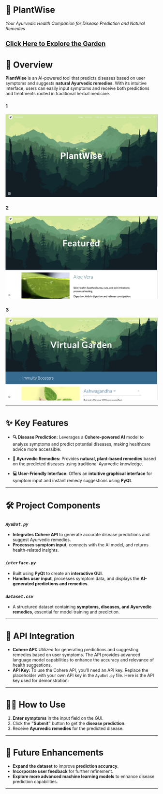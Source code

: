# 🌿 **PlantWise** 
*Your Ayurvedic Health Companion for Disease Prediction and Natural Remedies*

[Click Here to Explore the Garden](https://sites.google.com/view/plantwise/vitrual-garden?authuser=0)  
---

# 🌟 **Overview** 
**PlantWise** is an AI-powered tool that predicts diseases based on user symptoms and suggests **natural Ayurvedic remedies**. With its intuitive interface, users can easily input symptoms and receive both predictions and treatments rooted in traditional herbal medicine.
### 1
![Home page](images/home.png)

### 2
![Featured](images/featured.png)

### 3
![Virtual Garden](images/virtualgarden.png)


---

# ✨ **Key Features** 

- **🔍 Disease Prediction:**  Leverages a **Cohere-powered AI** model to analyze symptoms and predict potential diseases, making healthcare advice more accessible.  

- **🌱 Ayurvedic Remedies:**  Provides **natural, plant-based remedies** based on the predicted diseases using traditional Ayurvedic knowledge.

- **💻 User-Friendly Interface:**  Offers an **intuitive graphical interface** for symptom input and instant remedy suggestions using **PyQt**.

---

# 🛠 **Project Components** 

### *`AyuBot.py`*
- **Integrates Cohere API** to generate accurate disease predictions and suggest Ayurvedic remedies.
- **Processes symptom input**, connects with the AI model, and returns health-related insights.

### *`interface.py`*

-   Built using **PyQt** to create an **interactive GUI**.
-   **Handles user input**, processes symptom data, and displays the **AI-generated predictions and remedies**.

### *`dataset.csv`*

-   A structured dataset containing **symptoms, diseases, and Ayurvedic remedies**, essential for model training and prediction.

----------

# 📡 **API Integration**

-   **Cohere API:** Utilized for generating predictions and suggesting remedies based on user symptoms. The API provides advanced language model capabilities to enhance the accuracy and relevance of health suggestions.
-   **API Key:** To use the Cohere API, you'll need an API key. Replace the placeholder with your own API key in the `AyuBot.py` file. Here is the API key used for demonstration:
----------

# 🧑‍💻 **How to Use**

1.  **Enter symptoms** in the input field on the GUI.
2.  Click the **"Submit"** button to get the **disease prediction**.
3.  Receive **Ayurvedic remedies** for the predicted disease.

----------

# 🚀 **Future Enhancements**

-   **Expand the dataset** to improve **prediction accuracy**.
-   **Incorporate user feedback** for further refinement.
-   **Explore more advanced machine learning models** to enhance disease prediction capabilities.

----------

